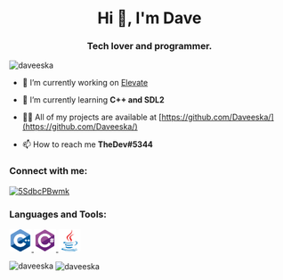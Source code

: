 <h1 align="center">Hi 👋, I'm Dave</h1>
<h3 align="center">Tech lover and programmer.</h3>

<p align="left"> <img src="https://komarev.com/ghpvc/?username=daveeska&label=Profile%20views&color=0e75b6&style=flat" alt="daveeska" /> </p>

- 🔭 I’m currently working on [Elevate](https://github.com/Daveeska/ValEn)

- 🌱 I’m currently learning **C++ and SDL2**

- 👨‍💻 All of my projects are available at [https://github.com/Daveeska/](https://github.com/Daveeska/)

- 📫 How to reach me **TheDev#5344**

<h3 align="left">Connect with me:</h3>
<p align="left">
<a href="https://discord.gg/5SdbcPBwmk" target="blank"><img align="center" src="https://raw.githubusercontent.com/rahuldkjain/github-profile-readme-generator/master/src/images/icons/Social/discord.svg" alt="5SdbcPBwmk" height="30" width="40" /></a>
</p>

<h3 align="left">Languages and Tools:</h3>
<p align="left"> <a href="https://www.w3schools.com/cpp/" target="_blank" rel="noreferrer"> <img src="https://raw.githubusercontent.com/devicons/devicon/master/icons/cplusplus/cplusplus-original.svg" alt="cplusplus" width="40" height="40"/> </a> <a href="https://www.w3schools.com/cs/" target="_blank" rel="noreferrer"> <img src="https://raw.githubusercontent.com/devicons/devicon/master/icons/csharp/csharp-original.svg" alt="csharp" width="40" height="40"/> </a> <a href="https://www.java.com" target="_blank" rel="noreferrer"> <img src="https://raw.githubusercontent.com/devicons/devicon/master/icons/java/java-original.svg" alt="java" width="40" height="40"/> </a> </p>

<p><img align="left" src="https://github-readme-stats.vercel.app/api/top-langs?username=daveeska&show_icons=true&locale=en&layout=compact" alt="daveeska" /></p>

<p>&nbsp;<img align="center" src="https://github-readme-stats.vercel.app/api?username=daveeska&show_icons=true&locale=en" alt="daveeska" /></p>

